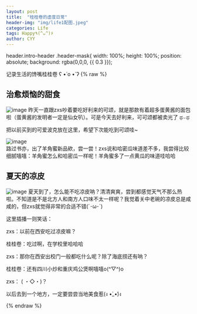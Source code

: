 ```yaml
---
layout: post
title:  "桂桂卷的虚度日常"
header-img: "img/life1配图.jpeg"
categories: Life
tags: Happy٩(^ᴗ^)۶
author: CYY
---
```


header.intro-header .header-mask{
        width: 100%;
        height: 100%;
        position: absolute;
        background: rgba(0,0,0, {{ 0.3 }});


记录生活的馋嘴桂桂卷 ʕ •̀ o •́ ʔ
{% raw %}
## 治愈烦恼的甜食

![image](/img/life1-%E6%B3%A1%E6%B3%A1%E8%8A%9D%E5%A3%AB%E7%B3%BB%E5%88%97-%E6%B3%A2%E5%85%8B.jpg)
昨天一直跟zxs吵着要吃好利来的可颂，就是那款有着超多蛋黄酱的面包啦（蛋黄酱的发明者一定是仙女叭）。可是今天去好利来，可可颂都被卖光了 ಥ⌣ಥ

把以前买到的可爱波克放在这里，希望下次能吃到可颂哇~

![image](/img/life1-%E7%BE%8A%E8%A7%92%E8%9C%9C%E5%95%B5%E5%95%B5.jpg)  
路过书亦，出了羊角蜜新品欸，尝一尝！zxs说和哈密瓜味道差不多，我尝得比较细腻嘻嘻：羊角蜜怎么和哈密瓜一样呢！羊角蜜多了一点黄瓜的味道哇哈哈

## 夏天的凉皮
![image](/img/life1-%E5%85%B3%E4%B8%AD%E8%80%81%E7%A2%97%E5%87%89%E7%9A%AE.jpg)
夏天到了，怎么能不吃凉皮呐？清清爽爽，尝到都感觉天气不那么热啦。不知道是不是北方人和南方人口味不太一样呢？我觉着关中老碗的凉皮总是咸咸的，但zxs就觉得非常的合适不错(´･ω･`)

这里插播一则笑话：

zxs：以前在西安吃过凉皮嘛？

桂桂卷：吃过啊，在学校里哈哈哈

zxs：那你在西安出校门一般都吃什么呢？除了海底捞还有呐？

桂桂卷：还有四川小炒和重庆鸡公煲啊嘻嘻o(^▽^)o

zxs： ( ・◇・)？

以后去到一个地方，一定要尝尝当地美食惹(ง •̀_•́)ง

{% endraw %}
